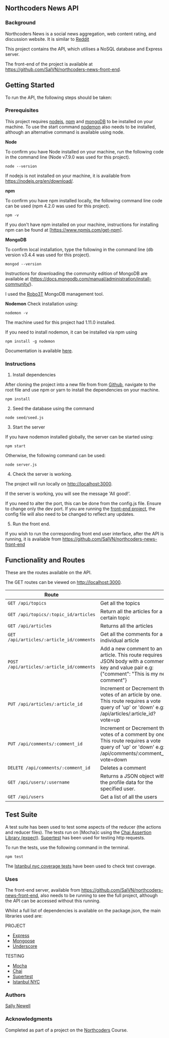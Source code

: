 ## Northcoders News API

### Background

Northcoders News is a social news aggregation, web content rating, and discussion website. It is similar to [Reddit](https://www.reddit.com/)

This project contains the API, which utilises a NoSQL database and Express server.

The front-end of the project is available at <https://github.com/SalVN/northcoders-news-front-end>.

## Getting Started

To run the API, the following steps should be taken:

### Prerequisites

This project requires [nodejs](https://nodejs.org/en/download/), [npm](https://www.npmjs.com/get-npm) and [mongoDB](https://docs.mongodb.com/manual/administration/install-community/) to be installed on your machine. To use the start command [nodemon](https://nodemon.io/) also needs to be installed, although an alternative command is available using node.

<b>Node</b>

To confirm you have Node installed on your machine, run the following code in the command line (Node v7.9.0 was used for this project).
```
node --version
```
If nodejs is not installed on your machine, it is available from <https://nodejs.org/en/download/>.

<b>npm</b>

To confirm you have npm installed locally, the following command line code can be used (npm 4.2.0 was used for this project).
```
npm -v
```

If you don't have npm installed on your machine, instructions for installing npm can be found at [https://www.npmjs.com/get-npm].

<b>MongoDB</b>

To confirm local installation, type the following in the command line (db version v3.4.4 was used for this project).
```
mongod --version
``` 
Instructions for downloading the community edition of MongoDB are available at (https://docs.mongodb.com/manual/administration/install-community/).

I used the [Robo3T](https://robomongo.org/download) MongoDB management tool.

<b>Nodemon</b>
Check installation using:
```
nodemon -v
```
The machine used for this project had 1.11.0 installed.

If you need to install nodemon, it can be installed via npm using
```
npm install -g nodemon
```
Documentation is available [here](https://nodemon.io/).

### Instructions

1. Install dependencies

After cloning the project into a new file from from [Github](https://github.com/SalVN/northcoders-news-api), navigate to the root file and use npm or yarn to install the dependencies on your machine.

```
npm install
```

2. Seed the database using the command
```
node seed/seed.js
```

3. Start the server

If you have nodemon installed globally, the server can be started using:
```
npm start
```
Otherwise, the following command can be used:
```
node server.js
```

4. Check the server is working.

The project will run locally on <http://localhost:3000>.

If the server is working, you will see the message 'All good!'.

If you need to alter the port, this can be done from the config.js file. Ensure to change only the dev port. If you are running the [front-end project](https://github.com/SalVN/northcoders-news-front-end), the config file will also need to be changed to reflect any updates.

5. Run the front end.

If you wish to run the corresponding front end user interface, after the API is running, it is available from <https://github.com/SalVN/northcoders-news-front-end>

## Functionality and Routes

These are the routes available on the API.

The GET routes can be viewed on <http://localhost:3000>.

| Route |   |
| ------|---|
| `GET /api/topics` | Get all the topics |
| `GET /api/topics/:topic_id/articles` | Return all the articles for a certain topic |
| `GET /api/articles` | Returns all the articles |
| `GET /api/articles/:article_id/comments` | Get all the comments for a individual article |
| `POST /api/articles/:article_id/comments` | Add a new comment to an article. This route requires a JSON body with a comment key and value pair e.g: {"comment": "This is my new comment"} |
| `PUT /api/articles/:article_id` | Increment or Decrement the votes of an article by one. This route requires a vote query of 'up' or 'down' e.g: /api/articles/:article_id?vote=up |
| `PUT /api/comments/:comment_id` | Increment or Decrement the votes of a comment by one. This route requires a vote query of 'up' or 'down' e.g: /api/comments/:comment_id?vote=down |
| `DELETE /api/comments/:comment_id` | Deletes a comment |
| `GET /api/users/:username` | Returns a JSON object with the profile data for the specified user. |
| `GET /api/users` | Get a list of all the users |

## Test Suite

A test suite has been used to test some aspects of the reducer (the actions and reducer files).
The tests run on [Mocha]c using the [Chai Assertion Library (expect)](http://chaijs.com/guide/styles/#expect). [Supertest](https://www.npmjs.com/package/supertest) has been used for testing http requests.

To run the tests, use the following command in the terminal.
```
npm test
```
The [Istanbul nyc coverage tests](https://istanbul.js.org/) have been used to check test coverage.

### Uses

The front-end server, available from <https://github.com/SalVN/northcoders-news-front-end>, also needs to be running to see the full project, although the API can be accessed without this running.

Whilst a full list of dependencies is available on the package.json, the main libraries used are:

PROJECT
* [Express](https://expressjs.com/)
* [Mongoose](http://mongoosejs.com/)
* [Underscore](http://underscorejs.org/)

TESTING
* [Mocha](https://mochajs.org/)
* [Chai](http://chaijs.com/guide/styles/#expect)
* [Supertest](https://www.npmjs.com/package/supertest)
* [Istanbul NYC](https://istanbul.js.org/)

### Authors

[Sally Newell](https://github.com/SalVN/)

### Acknowledgments

Completed as part of a project on the [Northcoders](https://northcoders.com/) Course.